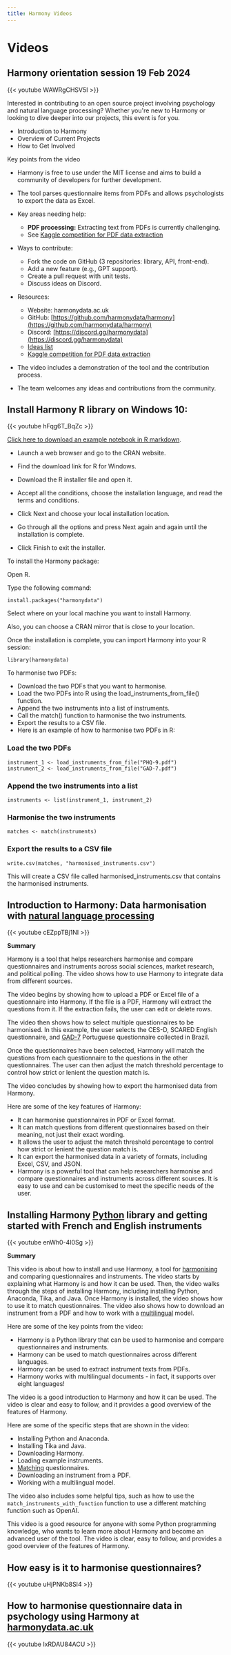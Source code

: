 ```yaml
---
title: Harmony Videos
---
```


# Videos

## Harmony orientation session 19 Feb 2024

{{< youtube WAWRgCHSV5I >}}

Interested in contributing to an open source project involving psychology and natural language processing? Whether you're new to Harmony or looking to dive deeper into our projects, this event is for you.


* Introduction to Harmony
* Overview of Current Projects
* How to Get Involved

Key points from the video 
* Harmony is free to use under the MIT license and aims to build a community of developers for further development.
* The tool parses questionnaire items from PDFs and allows psychologists to export the data as Excel.
* Key areas needing help:
    * **PDF processing:** Extracting text from PDFs is currently challenging.
    * See [Kaggle competition for PDF data extraction](/open-source-for-social-science/kaggle/)
* Ways to contribute:
    * Fork the code on GitHub (3 repositories: library, API, front-end).
    * Add a new feature (e.g., GPT support).
    * Create a pull request with unit tests.
    * Discuss ideas on Discord.
* Resources:
    * Website: harmonydata.ac.uk
    * GitHub: [https://github.com/harmonydata/harmony](https://github.com/harmonydata/harmony)
    * Discord: [https://discord.gg/harmonydata](https://discord.gg/harmonydata)
    * [Ideas list](/ideas/)
    * [Kaggle competition for PDF data extraction](/open-source-for-social-science/kaggle/)

* The video includes a demonstration of the tool and the contribution process.
* The team welcomes any ideas and contributions from the community.

## Install Harmony R library on Windows 10:

{{< youtube hFqg6T_BqZc >}}

[Click here to download an example notebook in R markdown](/open-source-for-social-science/harmony-r-notebook-r-markdown-example/).

* Launch a web browser and go to the CRAN website.

* Find the download link for R for Windows.
* Download the R installer file and open it.

* Accept all the conditions, choose the installation language, and read the terms and conditions.

* Click Next and choose your local installation location.

* Go through all the options and press Next again and again until the installation is complete.

* Click Finish to exit the installer.

To install the Harmony package:

Open R.

Type the following command:

```
install.packages("harmonydata")
```

Select where on your local machine you want to install Harmony.

Also, you can choose a CRAN mirror that is close to your location.

Once the installation is complete, you can import Harmony into your R session:

```
library(harmonydata)
```

To harmonise two PDFs:

* Download the two PDFs that you want to harmonise.
* Load the two PDFs into R using the load_instruments_from_file() function.
* Append the two instruments into a list of instruments.
* Call the match() function to harmonise the two instruments.
* Export the results to a CSV file.
* Here is an example of how to harmonise two PDFs in R:


### Load the two PDFs
```
instrument_1 <- load_instruments_from_file("PHQ-9.pdf")
instrument_2 <- load_instruments_from_file("GAD-7.pdf")
```
### Append the two instruments into a list
```
instruments <- list(instrument_1, instrument_2)
```
### Harmonise the two instruments
```
matches <- match(instruments)
```

### Export the results to a CSV file

```
write.csv(matches, "harmonised_instruments.csv")
```
This will create a CSV file called harmonised_instruments.csv that contains the harmonised instruments.



## Introduction to Harmony: Data harmonisation with [natural language processing](https://naturallanguageprocessing.com/)

{{< youtube cEZppTBj1NI >}}

**Summary**

Harmony is a tool that helps researchers harmonise and compare questionnaires and instruments across social sciences, market research, and political polling. The video shows how to use Harmony to integrate data from different sources.

The video begins by showing how to upload a PDF or Excel file of a questionnaire into Harmony. If the file is a PDF, Harmony will extract the questions from it. If the extraction fails, the user can edit or delete rows.

The video then shows how to select multiple questionnaires to be harmonised. In this example, the user selects the CES-D, SCARED English questionnaire, and [GAD-7](https://adaa.org/sites/default/files/GAD-7_Anxiety-updated_0.pdf) Portuguese questionnaire collected in Brazil.

Once the questionnaires have been selected, Harmony will match the questions from each questionnaire to the questions in the other questionnaires. The user can then adjust the match threshold percentage to control how strict or lenient the question match is.

The video concludes by showing how to export the harmonised data from Harmony.

Here are some of the key features of Harmony:

* It can harmonise questionnaires in PDF or Excel format.
* It can match questions from different questionnaires based on their meaning, not just their exact wording.
* It allows the user to adjust the match threshold percentage to control how strict or lenient the question match is.
* It can export the harmonised data in a variety of formats, including Excel, CSV, and JSON.
* Harmony is a powerful tool that can help researchers harmonise and compare questionnaires and instruments across different sources. It is easy to use and can be customised to meet the specific needs of the user.

## Installing Harmony [Python](https://www.python.org/) library and getting started with French and English instruments

{{< youtube enWh0-4I0Sg >}}

**Summary**

This video is about how to install and use Harmony, a tool for [harmonising](/data-harmonisation/back-to-the-future-retrospectively-harmonising-questionnaire-data/) and comparing questionnaires and instruments. The video starts by explaining what Harmony is and how it can be used. Then, the video walks through the steps of installing Harmony, including installing Python, Anaconda, Tika, and Java. Once Harmony is installed, the video shows how to use it to match questionnaires. The video also shows how to download an instrument from a PDF and how to work with a [multilingual](https://fastdatascience.com/multilingual-natural-language-processing/) model.

Here are some of the key points from the video:

* Harmony is a Python library that can be used to harmonise and compare questionnaires and instruments.
* Harmony can be used to match questionnaires across different languages.
* Harmony can be used to extract instrument texts from PDFs.
* Harmony works with multilingual documents - in fact, it supports over eight languages!

The video is a good introduction to Harmony and how it can be used. The video is clear and easy to follow, and it provides a good overview of the features of Harmony.

Here are some of the specific steps that are shown in the video:

* Installing Python and Anaconda.
* Installing Tika and Java.
* Downloading Harmony.
* Loading example instruments.
* [Matching](/nlp-semantic-text-matching/) questionnaires.
* Downloading an instrument from a PDF.
* Working with a multilingual model.
  
The video also includes some helpful tips, such as how to use the `match_instruments_with_function` function to use a different matching function such as OpenAI.

This video is a good resource for anyone with some Python programming knowledge, who wants to learn more about Harmony and become an advanced user of the tool. The video is clear, easy to follow, and provides a good overview of the features of Harmony.

## How easy is it to harmonise questionnaires?

{{< youtube uHjPNKb8SI4 >}}

## How to harmonise questionnaire data in psychology using Harmony at [harmonydata.ac.uk](https://harmonydata.ac.uk)

{{< youtube IxRDAU84ACU >}}


